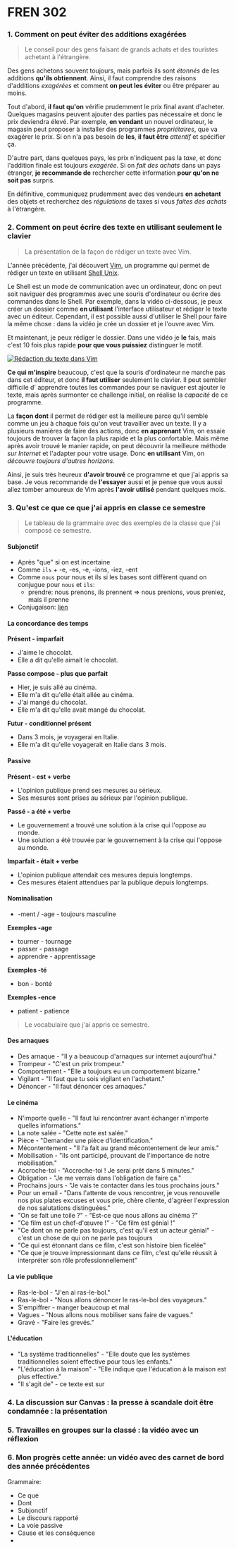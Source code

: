 # FREN 302

### 1. Comment on peut éviter des additions exagérées

> Le conseil pour des gens faisant de grands achats et des touristes achetant à l'étrangère.

Des gens achetons souvent toujours, mais parfois ils sont *étonnés* de les additions **qu'ils obtiennent**. Ainsi, il faut comprendre des raisons d'additions *exagérées* et comment **on peut les éviter** ou être préparer au moins.

Tout d'abord, **il faut qu'on** vérifie prudemment le prix final avant d'acheter.
Quelques magasins peuvent ajouter des parties pas nécessaire et donc le prix deviendra élevé.
Par exemple, **en vendant** un nouvel ordinateur, le magasin peut proposer à installer des programmes *propriétaires*, que va exagérer le prix. Si on n'a pas besoin de **les**, **il faut être** *attentif* et spécifier ça.

D'autre part, dans quelques pays, les prix n'indiquent pas la *taxe*, et donc l'addition finale est toujours *exagérée*.
Si on *fait des achats* dans un pays étranger, **je recommande de** rechercher cette information **pour qu'on ne soit pas** surpris.

En définitive, communiquez prudemment avec des vendeurs **en achetant** des objets et recherchez des *régulations* de taxes si vous *faites des achats* à l'étrangère.

### 2. Comment on peut écrire des texte en utilisant seulement le clavier

> La présentation de la façon de rédiger un texte avec Vim.

L'année précédente, j'ai découvert [Vim](https://fr.wikipedia.org/wiki/Vim), un programme qui permet de rédiger un texte en utilisant [Shell Unix](https://fr.wikipedia.org/wiki/Shell_Unix).

Le Shell est un mode de communication avec un ordinateur, donc on peut soit naviguer des programmes avec une souris d'ordinateur ou écrire des commandes dans le Shell.
Par exemple, dans la vidéo ci-dessous, je peux créer un dossier comme **en utilisant** l'interface utilisateur et rédiger le texte avec un éditeur.
Cependant, il est possible aussi d'utiliser le Shell pour faire la même chose : dans la vidéo je crée un dossier et je l'ouvre avec Vim.

Et maintenant, je peux rédiger le dossier.
Dans une vidéo je **le** fais, mais c'est 10 fois plus rapide **pour que vous puissiez** distinguer le motif.

[![Rédaction du texte dans Vim](https://i3.ytimg.com/vi/3sXNK00YagM/0.jpg)](https://youtu.be/3sXNK00YagM)

**Ce qui m'inspire** beaucoup, c'est que la souris d'ordinateur ne marche pas dans cet éditeur, et donc **il faut utiliser** seulement le clavier.
Il peut sembler difficile d' apprendre toutes les commandes pour se naviguer est ajouter le texte, mais après surmonter ce challenge initial, on réalise la *capacité* de ce programme.

La **façon dont** il permet de rédiger est la meilleure parce qu'il semble comme un jeu à chaque fois qu'on veut travailler avec un texte.
Il y a plusieurs manières de faire des actions, donc **en apprenant** Vim, on essaie toujours de trouver la façon la plus rapide et la plus confortable.
Mais même après avoir trouvé le manier rapide, on peut découvrir la meilleure méthode *sur Internet* et l'adapter pour votre usage.
Donc **en utilisant** Vim, on *découvre toujours d'autres horizons*.

Ainsi, je suis très heureux **d'avoir trouvé** ce programme et que j'ai appris sa base.
Je vous recommande de **l'essayer** aussi et je pense que vous aussi allez tomber amoureux de Vim après **l'avoir utilisé** pendant quelques mois.

### 3. Qu'est ce que ce que j'ai appris en classe ce semestre

> Le tableau de la grammaire avec des exemples de la classe que j'ai composé ce semestre.

#### Subjonctif

- Après "que" si on est incertaine
- Comme `ils` + -e, -es, -e, -ions, -iez, -ent
- Comme `nous` pour nous et ils si les bases sont diffèrent quand on conjugue pour `nous` et `ils`:
  * prendre: nous prenons, ils prennent => nous prenions, vous preniez, mais il prenne
- Conjugaison: [lien](https://lecoursdefrancais.weebly.com/le-subjonctif.html#:~:text=The%20subjonctif%20is%20a%20French,desire%2C%20emotion%2C%20or%20uncertainty)

#### La concordance des temps

**Présent - imparfait**

- J'aime le chocolat.
- Elle a dit qu'elle aimait le chocolat.

**Passe compose - plus que parfait**

- Hier, je suis allé au cinéma.
- Elle m'a dit qu'elle était allée au cinéma.
- J'ai mangé du chocolat.
- Elle m'a dit qu'elle avait mangé du chocolat.

**Futur - conditionnel présent**

- Dans 3 mois, je voyagerai en Italie.
- Elle m'a dit qu'elle voyagerait en Italie dans 3 mois.

#### Passive

**Présent - est + verbe**

- L'opinion publique prend ses mesures au sérieux.
- Ses mesures sont prises au sérieux par l'opinion publique.

**Passé - a été + verbe**

- Le gouvernement a trouvé une solution à la crise qui l'oppose au monde.
- Une solution a été trouvée par le gouvernement à la crise qui l'oppose au monde. 

**Imparfait - était + verbe**

- L'opinion publique attendait ces mesures depuis longtemps.
- Ces mesures étaient attendues par la publique depuis longtemps.

#### Nominalisation

- -ment / -age - toujours masculine

**Exemples -age**

- tourner - tournage
- passer - passage
- apprendre - apprentissage

**Exemples -té**

- bon - bonté

**Exemples -ence**

- patient - patience

> Le vocabulaire que j'ai appris ce semestre.

#### Des arnaques

- Des arnaque - "Il y a beaucoup d'arnaques sur internet aujourd'hui."
- Trompeur - "C'est un prix trompeur."
- Comportement - "Elle a toujours eu un comportement bizarre."
- Vigilant - "Il faut que tu sois vigilant en l'achetant."
- Dénoncer - "Il faut dénoncer ces arnaques."

#### Le cinéma

- N'importe quelle - "Il faut lui rencontrer avant échanger n'importe quelles informations."
- La note salée - "Cette note est salée."
- Pièce - "Demander une pièce d'identification."
- Mécontentement - "Il l'a fait au grand mécontentement de leur amis."
- Mobilisation - "Ils ont participé, prouvant de l'importance de notre mobilisation."
- Accroche-toi - "Accroche-toi ! Je serai prêt dans 5 minutes."
- Obligation - "Je me verrais dans l'obligation de faire ça."
- Prochains jours - "Je vais te contacter dans les tous prochains jours."
- Pour un email - "Dans l'attente de vous rencontrer, je vous renouvelle nos plus plates excuses et vous prie, chère cliente, d'agréer l'expression de nos salutations distinguées."
- "On se fait une toile ?" - "Est-ce que nous allons au cinéma ?"
- "Ce film est un chef-d'œuvre !" - "Ce film est génial !"
- "Ce dont on ne parle pas toujours, c'est qu'il est un acteur génial" - c'est un chose de qui on ne parle pas toujours
- "Ce qui est étonnant dans ce film, c'est son histoire bien ficelée"
- "Ce que je trouve impressionnant dans ce film, c'est qu'elle réussit à interpréter son rôle professionnellement"

#### La vie publique

- Ras-le-bol - "J'en ai ras-le-bol."
- Ras-le-bol - "Nous allons dénoncer le ras-le-bol des voyageurs."
- S'empiffrer - manger beaucoup et mal
- Vagues - "Nous allons nous mobiliser sans faire de vagues."
- Gravé - "Faire les grevés."

#### L'éducation

- "La système traditionnelles" - "Elle doute que les systèmes traditionnelles soient effective pour tous les enfants."
- "L'éducation à la maison" - "Elle indique que l'éducation à la maison est plus effective."
- "Il s'agit de" - ce texte est sur

### 4. La discussion sur Canvas : la presse à scandale doit être condamnée : la présentation

### 5. Travailles en groupes sur la classé : la vidéo avec un réflexion

### 6. Mon progrès cette année: un vidéo avec des carnet de bord des année précédentes

Grammaire:

- Ce que
- Dont
- Subjonctif
- Le discours rapporté
- La voie passive
- Cause et les conséquence
- 
